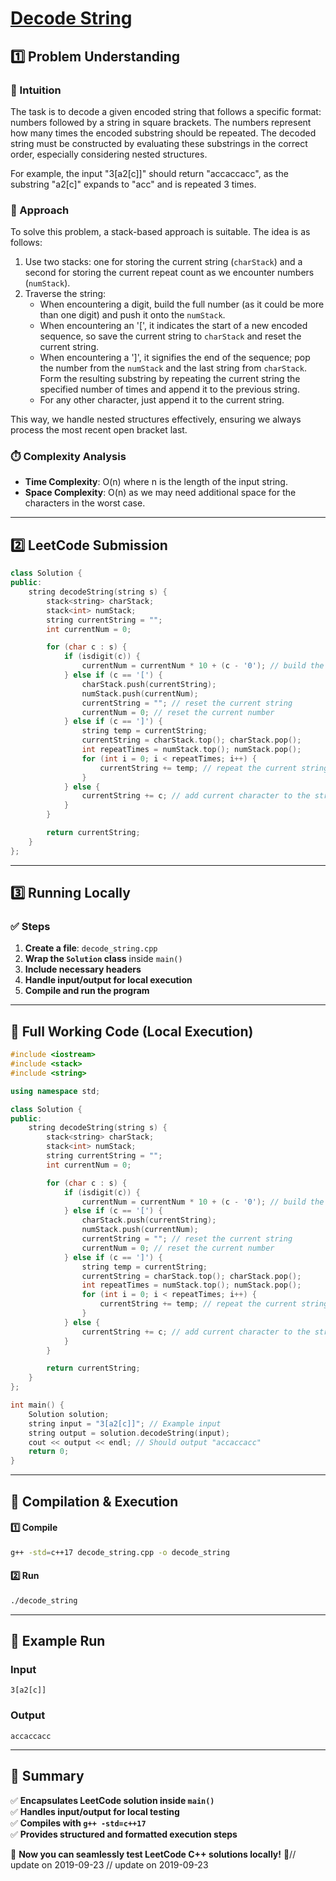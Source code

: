 # **[Decode String](https://leetcode.com/problems/decode-string/description/)**  

## **1️⃣ Problem Understanding**  
### **📌 Intuition**  
The task is to decode a given encoded string that follows a specific format: numbers followed by a string in square brackets. The numbers represent how many times the encoded substring should be repeated. The decoded string must be constructed by evaluating these substrings in the correct order, especially considering nested structures. 

For example, the input "3[a2[c]]" should return "accaccacc", as the substring "a2[c]" expands to "acc" and is repeated 3 times.

### **🚀 Approach**  
To solve this problem, a stack-based approach is suitable. The idea is as follows:

1. Use two stacks: one for storing the current string (`charStack`) and a second for storing the current repeat count as we encounter numbers (`numStack`).
2. Traverse the string:
   - When encountering a digit, build the full number (as it could be more than one digit) and push it onto the `numStack`.
   - When encountering an '[', it indicates the start of a new encoded sequence, so save the current string to `charStack` and reset the current string.
   - When encountering a ']', it signifies the end of the sequence; pop the number from the `numStack` and the last string from `charStack`. Form the resulting substring by repeating the current string the specified number of times and append it to the previous string.
   - For any other character, just append it to the current string.

This way, we handle nested structures effectively, ensuring we always process the most recent open bracket last.

### **⏱️ Complexity Analysis**  
- **Time Complexity**: O(n) where n is the length of the input string.
- **Space Complexity**: O(n) as we may need additional space for the characters in the worst case.

---  

## **2️⃣ LeetCode Submission**  
```cpp
class Solution {
public:
    string decodeString(string s) {
        stack<string> charStack;
        stack<int> numStack;
        string currentString = "";
        int currentNum = 0;

        for (char c : s) {
            if (isdigit(c)) {
                currentNum = currentNum * 10 + (c - '0'); // build the multi-digit number
            } else if (c == '[') {
                charStack.push(currentString);
                numStack.push(currentNum);
                currentString = ""; // reset the current string
                currentNum = 0; // reset the current number
            } else if (c == ']') {
                string temp = currentString;
                currentString = charStack.top(); charStack.pop();
                int repeatTimes = numStack.top(); numStack.pop();
                for (int i = 0; i < repeatTimes; i++) {
                    currentString += temp; // repeat the current string
                }
            } else {
                currentString += c; // add current character to the string
            }
        }

        return currentString;
    }
};  
```  

---  

## **3️⃣ Running Locally**  
### **✅ Steps**  
1. **Create a file**: `decode_string.cpp`  
2. **Wrap the `Solution` class** inside `main()`  
3. **Include necessary headers**  
4. **Handle input/output for local execution**  
5. **Compile and run the program**  

---  

## **📝 Full Working Code (Local Execution)**  
```cpp
#include <iostream>
#include <stack>
#include <string>

using namespace std;

class Solution {
public:
    string decodeString(string s) {
        stack<string> charStack;
        stack<int> numStack;
        string currentString = "";
        int currentNum = 0;

        for (char c : s) {
            if (isdigit(c)) {
                currentNum = currentNum * 10 + (c - '0'); // build the multi-digit number
            } else if (c == '[') {
                charStack.push(currentString);
                numStack.push(currentNum);
                currentString = ""; // reset the current string
                currentNum = 0; // reset the current number
            } else if (c == ']') {
                string temp = currentString;
                currentString = charStack.top(); charStack.pop();
                int repeatTimes = numStack.top(); numStack.pop();
                for (int i = 0; i < repeatTimes; i++) {
                    currentString += temp; // repeat the current string
                }
            } else {
                currentString += c; // add current character to the string
            }
        }

        return currentString;
    }
};

int main() {
    Solution solution;
    string input = "3[a2[c]]"; // Example input
    string output = solution.decodeString(input);
    cout << output << endl; // Should output "accaccacc"
    return 0;
}
```  

---  

## **🔧 Compilation & Execution**  
#### **1️⃣ Compile**  
```bash
g++ -std=c++17 decode_string.cpp -o decode_string
```  

#### **2️⃣ Run**  
```bash
./decode_string
```  

---  

## **🎯 Example Run**  
### **Input**  
```
3[a2[c]]
```  
### **Output**  
```
accaccacc
```  

---  

## **📌 Summary**  
✅ **Encapsulates LeetCode solution inside `main()`**  
✅ **Handles input/output for local testing**  
✅ **Compiles with `g++ -std=c++17`**  
✅ **Provides structured and formatted execution steps**  

🚀 **Now you can seamlessly test LeetCode C++ solutions locally!** 🚀// update on 2019-09-23
// update on 2019-09-23
